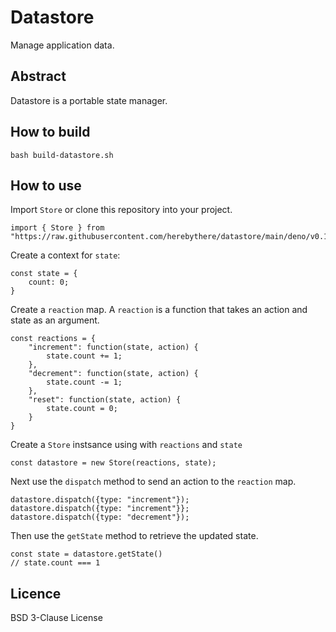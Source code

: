 # Datastore

Manage application data.

## Abstract

Datastore is a portable state manager.

## How to build

```
bash build-datastore.sh
```

## How to use

Import `Store` or clone this repository into your project.

```
import { Store } from "https://raw.githubusercontent.com/herebythere/datastore/main/deno/v0.1/mod.ts"
```

Create a context for `state`:

```
const state = {
	count: 0;
}
```

Create a `reaction` map. A `reaction` is a function that takes an action and
state as an argument.

```
const reactions = {
	"increment": function(state, action) {
		state.count += 1;
	},
	"decrement": function(state, action) {
		state.count -= 1;
	},
	"reset": function(state, action) {
		state.count = 0;
	}
}
```

Create a `Store` instsance using with `reactions` and `state`

```
const datastore = new Store(reactions, state);
```

Next use the `dispatch` method to send an action to the `reaction` map.

```
datastore.dispatch({type: "increment"});
datastore.dispatch({type: "increment"}};
datastore.dispatch({type: "decrement"});
```

Then use the `getState` method to retrieve the updated state.

```
const state = datastore.getState()
// state.count === 1
```

## Licence

BSD 3-Clause License
